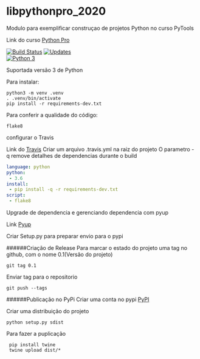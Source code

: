 # libpythonpro_2020
Modulo para exemplificar construçao de projetos Python no curso PyTools

Link do curso [Python Pro](https://www.python.pro.br/)

[![Build Status](https://travis-ci.org/gelhen/libpythonpro_2020.svg?branch=master)](https://travis-ci.org/gelhen/libpythonpro_2020)
[![Updates](https://pyup.io/repos/github/gelhen/libpythonpro_2020/shield.svg)](https://pyup.io/repos/github/gelhen/libpythonpro_2020/)    
[![Python 3](https://pyup.io/repos/github/gelhen/libpythonpro_2020/python-3-shield.svg)](https://pyup.io/repos/github/gelhen/libpythonpro_2020/)

Suportada versão 3 de Python

Para instalar:

```console
python3 -m venv .venv
. .venv/bin/activate
pip install -r requirements-dev.txt
```

Para conferir a qualidade do código:
```console 
flake8
```

configurar o Travis

Link do [Travis](https://travis-ci.org/)
Criar um arquivo .travis.yml na raiz do projeto
O parametro - q remove detalhes de dependencias durante o build
````.yaml
language: python
python:
 - 3.6
install:
 - pip install -q -r requirements-dev.txt
script:
 - flake8

````

Upgrade de dependencia e gerenciando dependencia com pyup

Link [Pyup](https://pyup.io/)

Criar Setup.py para preparar envio para o pypi

######Criação de Release
Para marcar o estado do projeto uma tag no github, com o nome 0.1(Versão do projeto)
```console
git tag 0.1
```
Enviar tag para o repositorio
```console
git push --tags
``` 

######Publicação no PyPi
Criar uma conta no pypi [PyPI](https://pypi.org)

Criar uma distribuição do projeto

```console
python setup.py sdist
```
Para fazer a puplicação 

```console
 pip install twine
 twine upload dist/*
 
 ```